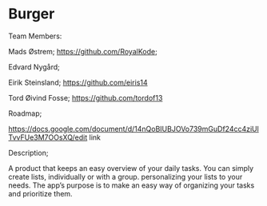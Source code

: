 # Burger 

Team Members:

Mads Østrem;
https://github.com/RoyalKode;

Edvard Nygård;

Eirik Steinsland;
https://github.com/eiris14

Tord Øivind Fosse;
https://github.com/tordof13


Roadmap;

https://docs.google.com/document/d/14nQoBIUBJOVo739mGuDf24cc4ziUlTvvFUe3M7OOsXQ/edit
link


Description;

A product that keeps an easy overview of your daily tasks. 
You can simply create lists, individually or with a group. personalizing your lists to your needs. 
The app’s purpose is to make an easy way of organizing your tasks and prioritize them.
